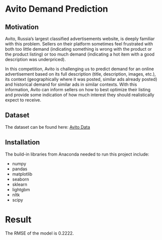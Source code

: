 # Avito Demand Prediction

## Motivation

Avito, Russia’s largest classified advertisements website, is deeply familiar with this problem. Sellers on their platform sometimes feel frustrated with both too little demand (indicating something is wrong with the product or the product listing) or too much demand (indicating a hot item with a good description was underpriced).

In this competition, Avito is challenging us to predict demand for an online advertisement based on its full description (title, description, images, etc.), its context (geographically where it was posted, similar ads already posted) and historical demand for similar ads in similar contexts. With this information, Avito can inform sellers on how to best optimize their listing and provide some indication of how much interest they should realistically expect to receive.

## Dataset

The dataset can be found here: [Avito Data](https://www.kaggle.com/c/avito-demand-prediction/data) 

## Installation

The build-in libraries from Anaconda needed to run this project include:

- numpy
- pandas
- matplotlib
- seaborn
- sklearn
- lightgbm
- nltk
- scipy

# Result

The RMSE of the model is 0.2222.